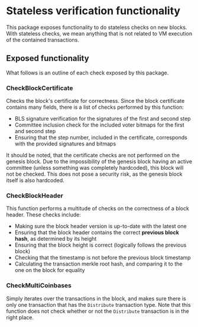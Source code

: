 # Stateless verification functionality

This package exposes functionality to do stateless checks on new blocks. With stateless checks, we mean anything that is not related to VM execution of the contained transactions. 

## Exposed functionality

What follows is an outline of each check exposed by this package.

### CheckBlockCertificate

Checks the block's certificate for correctness. Since the block certificate contains many fields, there is a list of checks performed by this function:

- BLS signature verification for the signatures of the first and second step
- Committee inclusion check for the included voter bitmaps for the first and second step
- Ensuring that the step number, included in the certificate, corresponds with the provided signatures and bitmaps

It should be noted, that the certificate checks are not performed on the genesis block. Due to the impossibility of the genesis block having an active committee (unless something was completely hardcoded), this block will not be checked. This does not pose a security risk, as the genesis block itself is also hardcoded.

### CheckBlockHeader

This function performs a multitude of checks on the correctness of a block header. These checks include:

- Making sure the block header version is up-to-date with the latest one
- Ensuring that the block header contains the correct **previous block hash**, as determined by its height
- Ensuring that the block height is correct (logically follows the previous block)
- Checking that the timestamp is not before the previous block timestamp
- Calculating the transaction merkle root hash, and comparing it to the one on the block for equality

### CheckMultiCoinbases

Simply iterates over the transactions in the block, and makes sure there is only one transaction that has the `Distribute` transaction type. Note that this function does not check whether or not the `Distribute` transaction is in the right place.
